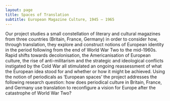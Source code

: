 ```yaml
---
layout: page
title: Spaces of Translation
subtitle: European Magazine Culture, 1945 – 1965
---
```


Our project studies a small constellation of literary and cultural magazines from
three countries (Britain, France, Germany) in order to consider how, through
translation, they explore and construct notions of European identity in the period
following from the end of World War Two to the mid-1960s. Rapid shifts towards
decolonisation, the Americanisation of European culture, the rise of anti-militarism
and the strategic and ideological conflicts instigated by the Cold War all stimulated
an ongoing reassessment of what the European idea stood for and whether or how it
might be achieved. Using the notion of periodicals as ‘European spaces’ the project
addresses the following research question: how does periodical culture in Britain,
France, and Germany use translation to reconfigure a vision for Europe after the
catastrophe of World War Two?
